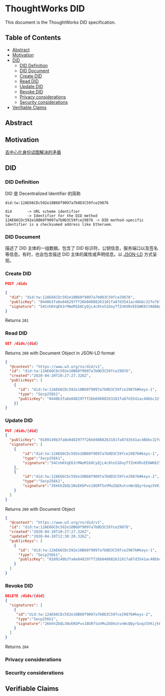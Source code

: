 # ThoughtWorks DID

This document is the ThoughtWorks DID specification.

## Table of Contents
  - [Abstract](#abstract)
  - [Motivation](#motivation)
  - [DID](#did)
    - [DID Definition](#did-definition)
    - [DID Document](#did-document)
    - [Create DID](#create-did)
    - [Read DID](#read-did)
    - [Update DID](#update-did)
    - [Revoke DID](#revoke-did)
    - [Privacy considerations](#privacy-considerations)
    - [Security considerations](#security-considerations)
  - [Verifiable Claims](#verifiable-claims)

## Abstract

## Motivation
[去中心化身份试图解决的矛盾](https://www.zybuluo.com/lambeta/note/1695624)

## DID

### DID Definition
DID 是 Decentralized Identifier 的简称
```
did:tw:12AE66CDc592e10B60f9097a7b0D3C59fce29876

did       -> URL scheme identifier
tw        -> Identifier for the DID method
12AE66CDc592e10B60f9097a7b0D3C59fce29876 -> DID method-specific identifier is a checksumed address like Etheruem.
```

### DID Document
描述了 DID 主体的一组数据。包含了 DID 标识符，公钥信息，服务端口以及签名等信息。有时，也会包含描述 DID 主体的属性或声明信息。以 [JSON-LD](https://www.w3.org/TR/did-core/#bib-json-ld) 方式呈现。



### Create DID
```json
POST /dids

{
  "did": "did:tw:12AE66CDc592e10B60f9097a7b0D3C59fce29876",
  "publicKey": "0440b3fa8e848297ff26b04088263101fa87d3541ac48bbc32fe7b77b73246578241236ab6097d4012ac17a514272a54a7b728790e914bbbff431e49d421aa1eef" ,
  "signature": "54CnhKVqE63rMAeM1b8CyQjL4c8teS1DoyTfZnKXRvEEGWK81YA6BAgQHRah4z1VV4aJpd2iRHCrPoNTxGXBBoFw"
}
```
Returns `201`
### Read DID
```json
GET /dids/{did}
```
Returns `200` with Document Object in JSON-LD format
```json
{
  "@context": "https://www.w3.org/ns/did/v1",
  "id": "did:tw:12AE66CDc592e10B60f9097a7b0D3C59fce29876",
  "created":"2020-04-20T10:27:27.326Z",
  "publicKeys": [
	{
	  "id": "did:tw:12AE66CDc592e10B60f9097a7b0D3C59fce29876#keys-1",
	  "type": "Secp256k1",
	  "publicKey": "0440b3fa8e848297ff26b04088263101fa87d3541ac48bbc32fe7b77b73246578241236ab6097d4012ac17a514272a54a7b728790e914bbbff431e49d421aa1eef"
	}]
}
```

### Update DID
```json
PUT /dids/{did}
{
  "publicKey": "0189140b3fa8e848297ff26b04088263101fa87d3541ac48bbc32fe7b77b73246578241236ab6097d4012ac17a514272a54a7b728790e914bbbff431e49d421aa1f12",
  "signatures": [
    {
        "id":"did:tw:12AE66CDc592e10B60f9097a7b0D3C59fce29876#keys-1",
        "type":"Secp256k1",
        "signature":"54CnhKVqE63rMAeM1b8CyQjL4c8teS1DoyTfZnKXRvEEGWK81YA6BAgQHRah4z1VV4aJpd2iRHCrPoNTxGXBBoFw"
    },
    {
        "id":"did:tw:12AE66CDc592e10B60f9097a7b0D3C59fce29876#keys-2",
        "type":"Secp256k1",
        "signature":"26kkhZbQLSNvEKbPvx18GRfSoVMu2bDXutvnWcQQyrGxqz5VKijkFV2GohbkbafPa2WqVad7wnyLwx1zxjvVfvSa"
    }
  ]
}
```
Returns `200` with Document Object
```json
{
  "@context": "https://www.w3.org/ns/did/v1",
  "id": "did:tw:12AE66CDc592e10B60f9097a7b0D3C59fce29876",
  "created":"2020-04-20T10:27:27.326Z",
  "updated":"2020-04-20T12:30:20.326Z",
  "publicKeys": [
	{
	  "id": "did:tw:12AE66CDc592e10B60f9097a7b0D3C59fce29876#keys-1",
	  "type": "Secp256k1",
	  "publicKey": "0189140b3fa8e848297ff26b04088263101fa87d3541ac48bbc32fe7b77b73246578241236ab6097d4012ac17a514272a54a7b728790e914bbbff431e49d421aa1f12"
	}
  ]
}
```

### Revoke DID
```json
DELETE /dids/{did}
{
  "signatures": [
	{
	 "id":"did:tw:12AE66CDc592e10B60f9097a7b0D3C59fce29876#keys-2",
	 "type":"Secp256k1",
	 "signature":"26kkhZbQLSNvEKbPvx18GRfSoVMu2bDXutvnWcQQyrGxqz5VKijkFV2GohbkbafPa2WqVad7wnyLwx1zxjvVfvSa"
	}
  ]
}
```
Returns `204`

### Privacy considerations

### Security considerations


## Verifiable Claims
